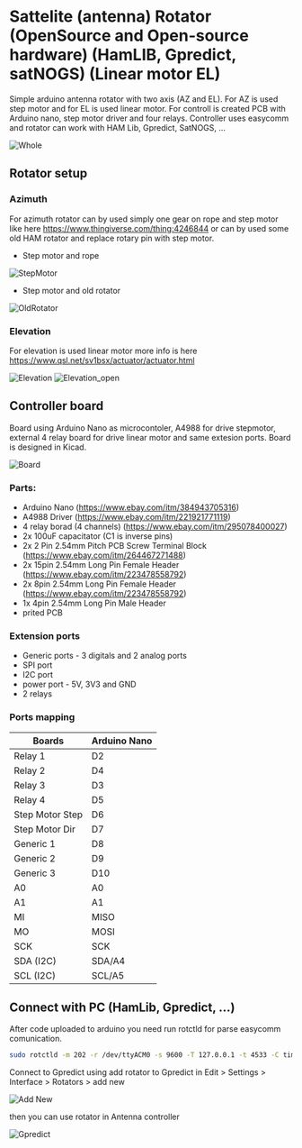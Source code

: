 # Sattelite (antenna) Rotator (OpenSource and Open-source hardware) (HamLIB, Gpredict, satNOGS) (Linear motor EL)

Simple arduino antenna rotator with two axis (AZ and EL). For AZ is used step motor and for EL is used linear motor. 
For controll is created PCB with Arduino nano, step motor driver and four relays. Controller uses easycomm and rotator can work with HAM Lib, Gpredict, SatNOGS, ...

![Whole](https://raw.githubusercontent.com/Lukas0025/SatteliteRotator/master/IMGs/whole.jpg?sanitize=true)

## Rotator setup

### Azimuth

For azimuth rotator can by used simply one gear on rope and step motor like here https://www.thingiverse.com/thing:4246844 or can by used some old HAM rotator and replace rotary pin with step motor.

* Step motor and rope

![StepMotor](https://raw.githubusercontent.com/Lukas0025/SatteliteRotator/master/IMGs/stepmotoraz.jpg?sanitize=true)

* Step motor and old rotator

![OldRotator](https://raw.githubusercontent.com/Lukas0025/SatteliteRotator/master/IMGs/rotatoraz.jpg?sanitize=true)


### Elevation

For elevation is used linear motor more info is here https://www.qsl.net/sv1bsx/actuator/actuator.html

![Elevation](https://www.qsl.net/sv1bsx/actuator/30_an.gif)
![Elevation_open](https://www.qsl.net/sv1bsx/actuator/70_an-1a.gif)

## Controller board

Board using Arduino Nano as microcontoler, A4988 for drive stepmotor, external 4 relay board for drive linear motor and same extesion ports. Board is designed in Kicad.

![Board](https://raw.githubusercontent.com/Lukas0025/SatteliteRotator/master/IMGs/dps_design.png?sanitize=true)

### Parts:

* Arduino Nano (https://www.ebay.com/itm/384943705316)
* A4988 Driver (https://www.ebay.com/itm/221921771119)
* 4 relay borad (4 channels) (https://www.ebay.com/itm/295078400027)
* 2x 100uF capacitator (C1 is inverse pins)
* 2x 2 Pin 2.54mm Pitch PCB Screw Terminal Block (https://www.ebay.com/itm/264467271488)
* 2x 15pin 2.54mm Long Pin Female Header (https://www.ebay.com/itm/223478558792)
* 2x 8pin 2.54mm Long Pin Female Header (https://www.ebay.com/itm/223478558792)
* 1x 4pin 2.54mm Long Pin Male Header
* prited PCB 

### Extension ports

* Generic ports - 3 digitals and 2 analog ports
* SPI port
* I2C port
* power port - 5V, 3V3 and GND
* 2 relays

### Ports mapping

|  Boards          | Arduino Nano |
|------------------|--------------|
| Relay 1          |      D2      |
| Relay 2          |      D4      |
| Relay 3          |      D3      |
| Relay 4          |      D5      |
| Step Motor Step  |      D6      |
| Step Motor Dir   |      D7      |
| Generic 1        |      D8      |
| Generic 2        |      D9      |
| Generic 3        |      D10     |
| A0               |      A0      |
| A1               |      A1      |
| MI               |    MISO      |
| MO               |    MOSI      |
| SCK              |     SCK      |
| SDA (I2C)        |     SDA/A4   |
| SCL (I2C)        |     SCL/A5   |

## Connect with PC (HamLib, Gpredict, ...)

After code uploaded to arduino you need run rotctld for parse easycomm comunication.

```sh
sudo rotctld -m 202 -r /dev/ttyACM0 -s 9600 -T 127.0.0.1 -t 4533 -C timeout=5000 -C retry=0 -vvvvvvvv > pause
```

Connect to Gpredict using add rotator to Gpredict in Edit > Settings > Interface > Rotators > add new

![Add New](https://raw.githubusercontent.com/Lukas0025/SatteliteRotator/master/IMGs/gpredictadd.png?sanitize=true)

then you can use rotator in Antenna controller

![Gpredict](https://raw.githubusercontent.com/Lukas0025/SatteliteRotator/master/IMGs/gpredict.png?sanitize=true)
